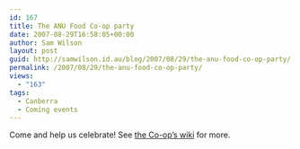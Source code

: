```yaml
---
id: 167
title: The ANU Food Co-op party
date: 2007-08-29T16:58:05+00:00
author: Sam Wilson
layout: post
guid: http://samwilson.id.au/blog/2007/08/29/the-anu-food-co-op-party/
permalink: /2007/08/29/the-anu-food-co-op-party/
views:
  - "163"
tags:
  - Canberra
  - Coming events
---
```

Come and help us celebrate! See [the Co-op&#8217;s wiki](http://anu.foodco-op.com/wiki/New_building_celebrations) for more.